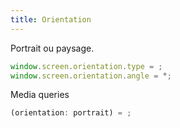```yaml
---
title: Orientation
---
```


Portrait ou paysage.

```javascript
window.screen.orientation.type = ;
window.screen.orientation.angle = °;
```

Media queries

```javascript
(orientation: portrait) = ;
```


<script type="application/javascript">
function Load(evt)
{
  let i = 0;
  let operators = document.querySelectorAll("code .o");
  operators[i++].nextSibling.textContent = ` "${window.screen.orientation.type}"`;
  operators[i++].nextSibling.textContent = ` ${window.screen.orientation.angle}°`;
  if (evt.matches) { console.log(evt); }
}

window.addEventListener("load", Load);
window.matchMedia("(orientation: portrait)").addListener(evt => {
  let operators = document.querySelectorAll("code .o");
  operators[3].nextSibling.textContent = ` ${evt.matches}`;
});
</script>
